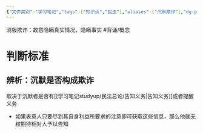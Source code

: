 ```yaml
---
{"文件类别":"学习笔记","tags":["知识点","民法"],"aliases":["沉默欺诈"],"dg-publish":true,"permalink":"/学习笔记studyup/民法总论/消极欺诈/","dgPassFrontmatter":true,"created":"2024-07-17T11:18:42.565+08:00","updated":"2024-10-27T23:07:39.582+08:00"}
---
```


消极欺诈：故意隐瞒真实情况，隐瞒事实 #背诵/概念 
# 判断标准
## 辨析：沉默是否构成欺诈
取决于沉默者是否有[[学习笔记studyup/民法总论/告知义务\|告知义务]]或者提醒义务
- 如果表意人只要尽到其自身利益所要求的注意即可获取这些信息，那么他就无权期待相对人予以告知